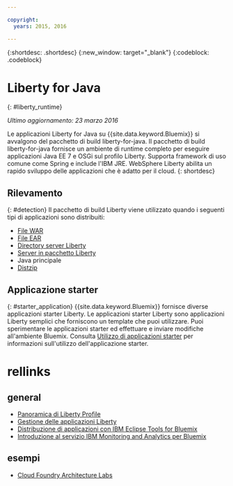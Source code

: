 ```yaml
---

copyright:
  years: 2015, 2016

---
```


{:shortdesc: .shortdesc}
{:new_window: target="_blank"}
{:codeblock: .codeblock}

# Liberty for Java
{: #liberty_runtime}

*Ultimo aggiornamento: 23 marzo 2016*

Le applicazioni Liberty for Java su {{site.data.keyword.Bluemix}} si avvalgono del pacchetto di build liberty-for-java. Il pacchetto di build liberty-for-java fornisce un ambiente di runtime completo per eseguire applicazioni Java EE 7 e OSGi sul profilo Liberty. Supporta framework di uso comune come Spring e include l'IBM JRE. WebSphere Liberty abilita un rapido sviluppo delle applicazioni che è adatto per il cloud.
{: shortdesc}

## Rilevamento
{: #detection}
Il pacchetto di build Liberty viene utilizzato quando i seguenti tipi di applicazioni sono distribuiti:
* [File WAR](optionsForPushing.html#stand_alone_apps)
* [File EAR](optionsForPushing.html#stand_alone_apps)
* [Directory server Liberty](optionsForPushing.html#server_directory)
* [Server in pacchetto Liberty](optionsForPushing.html#packaged_server)
* Java principale
* [Distzip](https://github.com/cloudfoundry/ibm-websphere-liberty-buildpack/blob/master/docs/container-distZip.md)

## Applicazione starter
{: #starter_application}
{{site.data.keyword.Bluemix}} fornisce diverse applicazioni starter Liberty.  Le applicazioni starter Liberty sono applicazioni Liberty semplici che forniscono un template che puoi utilizzare. Puoi sperimentare le applicazioni starter ed effettuare e inviare modifiche all'ambiente Bluemix.  Consulta [Utilizzo di applicazioni starter](../../cfapps/starter_app_usage.html) per informazioni sull'utilizzo dell'applicazione starter.

# rellinks
## general
* [Panoramica di Liberty Profile](http://www-01.ibm.com/support/knowledgecenter/SSAW57_8.5.5/com.ibm.websphere.wlp.nd.doc/ae/cwlp_about.html)
* [Gestione delle applicazioni Liberty](../../manageapps/app_mng.html#Utilities)
* [Distribuzione di applicazioni con IBM Eclipse Tools for Bluemix](../../manageapps/eclipsetools/eclipsetools.html#eclipsetools)
* [Introduzione al servizio IBM Monitoring and Analytics per Bluemix](../../services/monana/index.html#monana_oview)
## esempi
* [Cloud Foundry Architecture Labs](https://developer.ibm.com/bluemix/docs/category/cloud-foundry-docs/)
